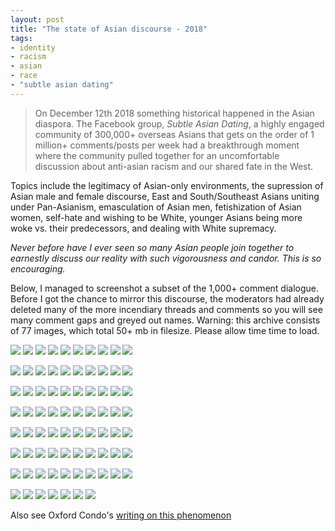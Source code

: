 ```yaml
---
layout: post
title: "The state of Asian discourse - 2018"
tags:
- identity
- racism
- asian
- race
- "subtle asian dating"
---
```

> On December 12th 2018 something historical happened in the Asian diaspora. The Facebook group, *Subtle Asian Dating*, a highly engaged community of 300,000+ overseas Asians that gets on the order of 1 million+ comments/posts per week had a breakthrough moment where the community pulled together for an uncomfortable discussion about anti-asian racism and our shared fate in the West.

Topics include the legitimacy of Asian-only environments, the supression of Asian male and female discourse, East and South/Southeast Asians uniting under Pan-Asianism, emasculation of Asian men, fetishization of Asian women, self-hate and wishing to be White, younger Asians being more woke vs. their predecessors, and dealing with White supremacy.

*Never before have I ever seen so many Asian people join together to earnestly discuss our reality with such vigorousness and candor. This is so encouraging.*

Below, I managed to screenshot a subset of the 1,000+ comment dialogue. Before I got the chance to mirror this discourse, the moderators had already deleted many of the more incendiary threads and comments so you will see many comment gaps and greyed out names. Warning: this archive consists of 77 images, which total 50+ mb in filesize. Please allow time time to load.

![](/images/sad/1.png)
![](/images/sad/2.png)
![](/images/sad/3.png)
![](/images/sad/4.png)
![](/images/sad/5.png)
![](/images/sad/6.png)
![](/images/sad/7.png)
![](/images/sad/8.png)
![](/images/sad/9.png)
![](/images/sad/10.png)

![](/images/sad/11.png)
![](/images/sad/12.png)
![](/images/sad/13.png)
![](/images/sad/14.png)
![](/images/sad/15.png)
![](/images/sad/16.png)
![](/images/sad/17.png)
![](/images/sad/18.png)
![](/images/sad/19.png)
![](/images/sad/20.png)

![](/images/sad/21.png)
![](/images/sad/22.png)
![](/images/sad/23.png)
![](/images/sad/24.png)
![](/images/sad/25.png)
![](/images/sad/26.png)
![](/images/sad/27.png)
![](/images/sad/28.png)
![](/images/sad/29.png)
![](/images/sad/30.png)

![](/images/sad/31.png)
![](/images/sad/32.png)
![](/images/sad/33.png)
![](/images/sad/34.png)
![](/images/sad/35.png)
![](/images/sad/36.png)
![](/images/sad/37.png)
![](/images/sad/38.png)
![](/images/sad/39.png)
![](/images/sad/40.png)

![](/images/sad/41.png)
![](/images/sad/42.png)
![](/images/sad/43.png)
![](/images/sad/44.png)
![](/images/sad/45.png)
![](/images/sad/46.png)
![](/images/sad/47.png)
![](/images/sad/48.png)
![](/images/sad/49.png)
![](/images/sad/50.png)

![](/images/sad/51.png)
![](/images/sad/52.png)
![](/images/sad/53.png)
![](/images/sad/54.png)
![](/images/sad/55.png)
![](/images/sad/56.png)
![](/images/sad/57.png)
![](/images/sad/58.png)
![](/images/sad/59.png)
![](/images/sad/60.png)

![](/images/sad/61.png)
![](/images/sad/62.png)
![](/images/sad/63.png)
![](/images/sad/64.png)
![](/images/sad/65.png)
![](/images/sad/66.png)
![](/images/sad/67.png)
![](/images/sad/68.png)
![](/images/sad/69.png)
![](/images/sad/70.png)

![](/images/sad/71.png)
![](/images/sad/72.png)
![](/images/sad/73.png)
![](/images/sad/74.png)
![](/images/sad/75.png)
![](/images/sad/76.png)
![](/images/sad/77.png)

Also see Oxford Condo's [writing on this phenomenon](https://planamag.com/subtle-asian-traits-and-subtle-asian-dating-are-raising-good-questions-a1501bb82544)
